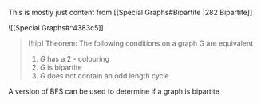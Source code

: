 This is mostly just content from [[Special Graphs#Bipartite |282 Bipartite]]

![[Special Graphs#^4383c5]]



>[!tip] Theorem: The following conditions on a graph G are equivalent
>1. $G$ has a 2 - colouring
>2. $G$ is bipartite
>3. $G$ does not contain an odd length cycle


A version of BFS can be used to determine if a graph is bipartite
